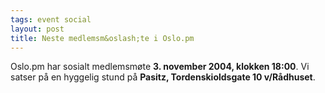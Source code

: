 ```yaml
---
tags: event social
layout: post
title: Neste medlemsm&oslash;te i Oslo.pm
---
```

<p>Oslo.pm har sosialt medlemsmøte <strong>3. november 2004, klokken
18:00</strong>. Vi satser på en hyggelig stund på <strong>Pasitz,
Tordenskioldsgate 10 v/Rådhuset</strong>.</p>

